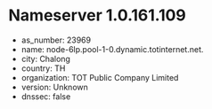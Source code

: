 # Nameserver 1.0.161.109

* as_number: 23969
* name: node-6lp.pool-1-0.dynamic.totinternet.net.
* city: Chalong
* country: TH
* organization: TOT Public Company Limited
* version: Unknown
* dnssec: false
